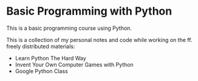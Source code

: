 Basic Programming with Python
=============================

This is a basic programming course using Python.

This is a collection of my personal notes and code while working on the ff. freely
distributed materials:

- Learn Python The Hard Way
- Invent Your Own Computer Games with Python
- Google Python Class

